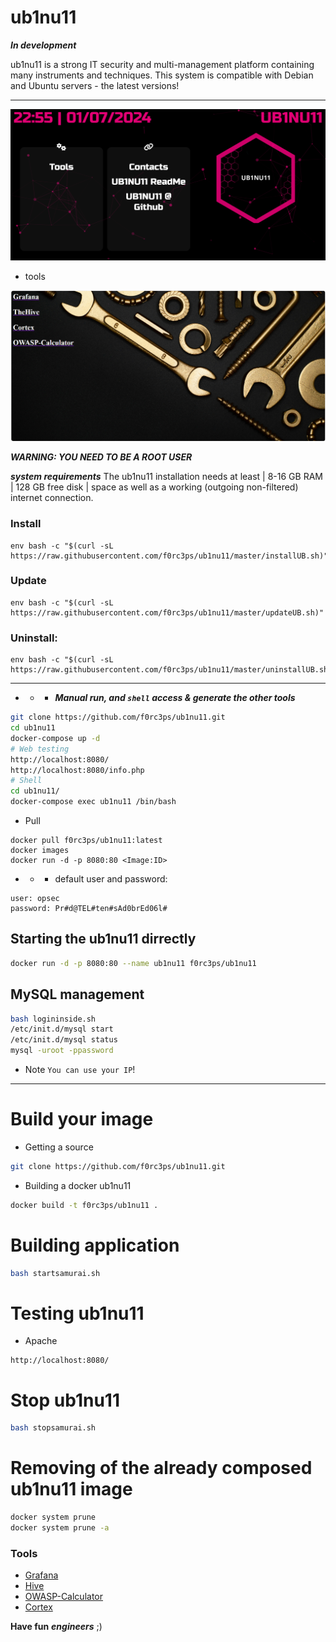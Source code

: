 # ub1nu11 
***In development***

ub1nu11 is a strong IT security and multi-management platform containing many instruments and techniques.
This system is compatible with Debian and Ubuntu servers - the latest versions!

------------------------------------------------------------------------

![](doc/ub1nu11.png)

- tools

![](doc/tools.png)

***WARNING: YOU NEED TO BE A ROOT USER***

***system requirements***
The ub1nu11 installation needs at least 
| 8-16 GB RAM | 128 GB free disk | space as well as a working (outgoing non-filtered) internet connection.

### Install
```
env bash -c "$(curl -sL https://raw.githubusercontent.com/f0rc3ps/ub1nu11/master/installUB.sh)"
```
### Update
```
env bash -c "$(curl -sL https://raw.githubusercontent.com/f0rc3ps/ub1nu11/master/updateUB.sh)"
```
### Uninstall:
```
env bash -c "$(curl -sL https://raw.githubusercontent.com/f0rc3ps/ub1nu11/master/uninstallUB.sh)"
```
-----------------------------------------------------------------------------------

- - - ***Manual run, and `shell` access & generate the other tools***
```bash
git clone https://github.com/f0rc3ps/ub1nu11.git
cd ub1nu11
docker-compose up -d
# Web testing
http://localhost:8080/
http://localhost:8080/info.php
# Shell
cd ub1nu11/
docker-compose exec ub1nu11 /bin/bash
```
- Pull
```
docker pull f0rc3ps/ub1nu11:latest
docker images
docker run -d -p 8080:80 <Image:ID>
```
- - - default user and password:
```
user: opsec
password: Pr#d@TEL#ten#sAd0brEd06l#
```
## Starting the ub1nu11 dirrectly

```bash
docker run -d -p 8080:80 --name ub1nu11 f0rc3ps/ub1nu11
```

## MySQL management

```bash
bash logininside.sh
/etc/init.d/mysql start
/etc/init.d/mysql status
mysql -uroot -ppassword
```
- Note 
`You can use your IP`!

------------------------------------------------
# Build your image

- Getting a source
```bash
git clone https://github.com/f0rc3ps/ub1nu11.git
```
- Building a docker ub1nu11
```bash
docker build -t f0rc3ps/ub1nu11 .
```
# Building application
```bash
bash startsamurai.sh
```
# Testing ub1nu11 
- Apache
```url
http://localhost:8080/
```

# Stop ub1nu11 
```bash
bash stopsamurai.sh
```
# Removing of the already composed ub1nu11 image
```bash
docker system prune
docker system prune -a
```
### Tools
- [Grafana](https://grafana.com/docs/grafana/latest/setup-grafana/installation/docker/)
- [Hive](https://docs.thehive-project.org/thehive/legacy/thehive3/installation/install-guide/)
- [OWASP-Calculator](https://javierolmedo.github.io/OWASP-Calculator/)
- [Cortex](https://github.com/TheHive-Project/Cortex)


**Have fun** ***engineers*** ;)
